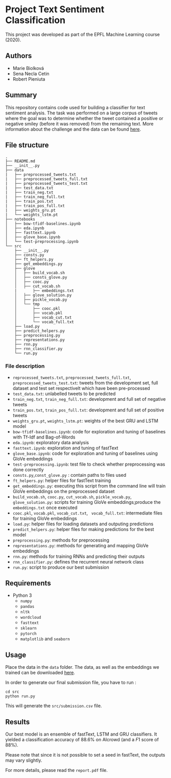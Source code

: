 # Project Text Sentiment Classification

This project was developed as part of the EPFL Machine Learning course (2020).

## Authors
- Marie Biolková
- Sena Necla Cetin
- Robert Pieniuta

## Summary
This repository contains code used for building a classifier for text sentiment analysis. The task was performed on a large corpus of tweets where the goal was to determine whether the tweet contained a positive or negative smiley (before it was removed) from the remaining text. More information about the challenge and the data can be found [here](https://www.aicrowd.com/challenges/epfl-ml-text-classification).

## File structure 
```
.
├── README.md
├── __init__.py
├── data
|   ├── preprocessed_tweets.txt
|   ├── preprocessed_tweets_full.txt
|   ├── preprocessed_tweets_test.txt
|   ├── test_data.txt
|   ├── train_neg.txt
|   ├── train_neg_full.txt
|   ├── train_pos.txt
|   ├── train_pos_full.txt
|   ├── weights_gru.pt
|   └── weights_lstm.pt
├── notebooks
│   ├── bow-tfidf-baselines.ipynb
│   ├── eda.ipynb
│   ├── fasttext.ipynb
│   ├── glove_base.ipynb
│   └── test-preprocessing.ipynb
└── src
    ├── __init__.py
    ├── consts.py
    ├── ft_helpers.py
    ├── get_embeddings.py
    ├── glove
    │   ├── build_vocab.sh
    │   ├── consts_glove.py
    │   ├── cooc.py
    │   ├── cut_vocab.sh
    |		├── embeddings.txt
    │   ├── glove_solution.py
    │   ├── pickle_vocab.py
    │   └── tmp
    │       ├── cooc.pkl
    │       ├── vocab.pkl
    │       ├── vocab_cut.txt
    │       └── vocab_full.txt
    ├── load.py
    ├── predict_helpers.py
    ├── preprocessing.py
    ├── representations.py
    ├── rnn.py
    ├── rnn_classifier.py
    └── run.py
```

### File description

- `reprocessed_tweets.txt`, `preprocessed_tweets_full.txt`, `preprocessed_tweets_test.txt`: tweets from the development set, full dataset and test set respectivelt which have been pre-processed
- `test_data.txt`: unlabelled tweets to be predicted
- `train_neg.txt`, `train_neg_full.txt`: development and full set of negative tweets
- `train_pos.txt`, `train_pos_full.txt`: development and full set of positive tweets
- `weights_gru.pt`, `weights_lstm.pt`: weights of the best GRU and LSTM model 
-  `bow-tfidf-baselines.ipynb`: code for exploration and tuning of baselines with Tf-Idf and Bag-of-Words
- `eda.ipynb`: exploratory data analysis
- `fasttext.ipynb`: exploration and tuning of fastText
- `glove_base.ipynb`: code for exploration and tuning of baselines using GloVe embeddings
- `test-preprocessing.ipynb`: test file to check whether preprocessing was done correctly
- `consts.py`,`const_glove.py` : contain paths to files used
- `ft_helpers.py`: helper files for fastText training
- `get_embeddings.py`: executing this script from the command line will train GloVe embeddings on the preprocessed dataset 
- `build_vocab.sh`, `cooc.py`, `cut_vocab.sh`, `pickle_vocab.py`, `glove_solution.py`: scripts for training GloVe embeddings;produce the `embeddings.txt` once executed
- `cooc.pkl`, `vocab.pkl`, `vocab_cut.txt`, ` vocab_full.txt`: intermediate files for training GloVe embeddings
-  `load.py`: helper files for loading datasets and outputing predictions
- `predict_helpers.py`: helper files for making predictions for the best model
- `preprocessing.py`: methods for preprocessing
- `representations.py`: methods for generating and mapping GloVe embeddings
- `rnn.py`: methods for training RNNs and predicting their outputs
- `rnn_classifier.py`: defines the recurrent neural network class
- `run.py`: script to produce our best submission



## Requirements
- Python 3
  - `numpy`
  - `pandas`
  - `nltk`
  - `wordcloud`
  - `fasttext`
  - `sklearn`
  - `pytorch`
  - `matplotlib` and `seaborn`
## Usage

Place the data in the `data` folder. The data, as well as the embeddings we trained can be downloaded [here](https://drive.google.com/file/d/1YQP_vVieTj4LGfx3lJvpvsEHCVRBfhPf/view?usp=sharing).

In order to generate our final submission file, you have to run : 

```
cd src
python run.py
```

This will generate the `src/submission.csv` file.

## Results
Our best model is an ensemble of fastText, LSTM and GRU classifiers. It yielded a classification accuracy of 88.6% on AIcrowd (and a $F1$ score of 88%).

Please note that since it is not possible to set a seed in fastText, the outputs may vary slightly.

For more details, please read the `report.pdf` file.
